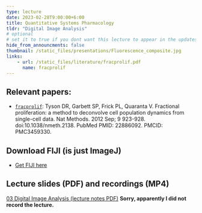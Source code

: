 ```yaml
---
type: lecture
date: 2023-02-28T9:00:00+6:00
title: Quantitative Systems Pharmacology
tldr: "Digital Image Analysis"
# optional
# set it to true if you dont want this lecture to appear in the updates section
hide_from_announcments: false
thumbnail: /static_files/presentations/Fluorescence_composite.jpg
links:
    - url: /static_files/literature/fracprolif.pdf
      name: fracprolif
---
```

**Relevant papers:**
-----
- [`fracprolif`](https://github.com/VU-CSP/QuantBio/blob/2c2d913ca73add8df3b7ececab6405a7be5c28b1/static_files/literature/fracprolif.pdf): Tyson DR, Garbett SP, Frick PL, Quaranta V. Fractional proliferation: a method to deconvolve cell population dynamics from single-cell data. Nat Methods. 2012 Sep; 9 923-928. doi:10.1038/nmeth.2138. PubMed PMID: 22886092. PMCID: PMC3459330.

**Download FIJI (is just ImageJ)**
-----
- [Get FIJI here](https://fiji.sc)

**Lecture slides (PDF) and recordings (MP4)**
-----
[03 Digital Image Analysis (lecture notes PDF)](https://github.com/VU-CSP/QuantBio/blob/gh-pages/static_files/presentations/03_DigitalImageAnalysis.pdf)
**Sorry, apparently I did not record the lecture.**
